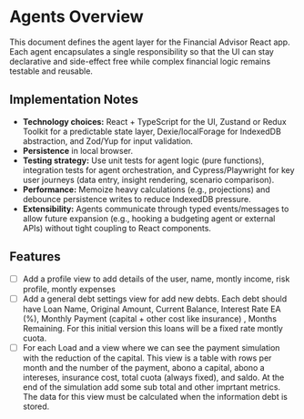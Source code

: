 # Agents Overview

This document defines the agent layer for the Financial Advisor React app. Each agent encapsulates a single responsibility so that the UI can stay declarative and side-effect free while complex financial logic remains testable and reusable.

## Implementation Notes

- **Technology choices:** React + TypeScript for the UI, Zustand or Redux Toolkit for a predictable state layer, Dexie/localForage for IndexedDB abstraction, and Zod/Yup for input validation.
- **Persistence** in local browser.
- **Testing strategy:** Use unit tests for agent logic (pure functions), integration tests for agent orchestration, and Cypress/Playwright for key user journeys (data entry, insight rendering, scenario comparison).
- **Performance:** Memoize heavy calculations (e.g., projections) and debounce persistence writes to reduce IndexedDB pressure.
- **Extensibility:** Agents communicate through typed events/messages to allow future expansion (e.g., hooking a budgeting agent or external APIs) without tight coupling to React components.

## Features

* [ ]  Add a profile view to add details of the user, name, montly income, risk profile, montly expenses
* [ ]  Add a general debt settings view for add new debts. Each debt should have Loan Name, Original Amount, Current Balance, Interest Rate EA (%), Monthly Payment (capital + other cost like insurance) , Months Remaining. For this initial version this loans will be a fixed rate montly cuota.
* [ ]  For each Load and a view where we can see the payment simulation with the reduction of the capital. This view is a table with rows per month and the number of the payment, abono a capital, abono a intereses, insurance cost, total cuota (always fixed), and saldo. At the end of the simulation add some sub total and other imprtant metrics. The data for this view must be calculated when the information debt is stored.
